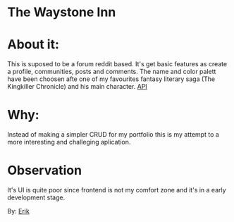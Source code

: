 # The Waystone Inn

# About it:
This is suposed to be a forum reddit based. It's get basic features as create a profile, communities, posts and comments.
The name and color palett have been choosen afte one of my favourites fantasy literary saga (The Kingkiller Chronicle) and his main character.
[API](https://github.com/FueledByRage/The-Waystone-Inn-Backend)

# Why:
Instead of making a simpler CRUD for my portfolio this is my attempt to a more interesting and challeging aplication.

# Observation
It's UI is quite poor since frontend is not my comfort zone and it's in a early development stage.


By: [Erik](https://www.linkedin.com/in/erik-natan-moreira-santos-983865195/)



